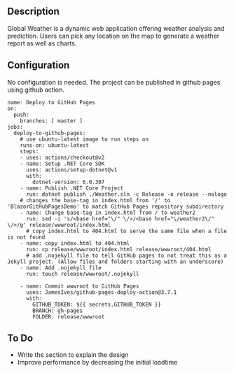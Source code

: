 ## Description 
Global Weather is a dynamic web application offering weather analysis and prediction.
Users can pick any location on the map to generate a weather report as well as charts.

## Configuration 
No configuration is needed.
The project can be published in github pages using github action.
```
name: Deploy to GitHub Pages
on:
  push:
    branches: [ master ]
jobs:
  deploy-to-github-pages:
    # use ubuntu-latest image to run steps on
    runs-on: ubuntu-latest
    steps:
    - uses: actions/checkout@v2
    - name: Setup .NET Core SDK
      uses: actions/setup-dotnet@v1
      with:
        dotnet-version: 6.0.307
    - name: Publish .NET Core Project
      run: dotnet publish ./Weather.sln -c Release -o release --nologo
    # changes the base-tag in index.html from '/' to 'BlazorGitHubPagesDemo' to match GitHub Pages repository subdirectory
    - name: Change base-tag in index.html from / to weather2
      run: sed -i 's/<base href="\/" \/>/<base href="\/weather2\/" \/>/g' release/wwwroot/index.html
      # copy index.html to 404.html to serve the same file when a file is not found
    - name: copy index.html to 404.html
      run: cp release/wwwroot/index.html release/wwwroot/404.html
      # add .nojekyll file to tell GitHub pages to not treat this as a Jekyll project. (Allow files and folders starting with an underscore)
    - name: Add .nojekyll file
      run: touch release/wwwroot/.nojekyll
      
    - name: Commit wwwroot to GitHub Pages
      uses: JamesIves/github-pages-deploy-action@3.7.1
      with:
        GITHUB_TOKEN: ${{ secrets.GITHUB_TOKEN }}
        BRANCH: gh-pages
        FOLDER: release/wwwroot
```

## To Do
 - Write the section to explain the design
 - Improve performance by decreasing the initial loadtime
